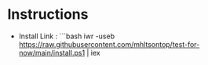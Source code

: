# Instructions

- Install Link : ```bash iwr -useb https://raw.githubusercontent.com/mhltsontop/test-for-now/main/install.ps1 | iex

